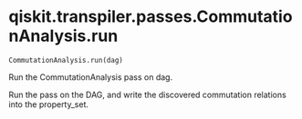 # qiskit.transpiler.passes.CommutationAnalysis.run

`CommutationAnalysis.run(dag)`

Run the CommutationAnalysis pass on dag.

Run the pass on the DAG, and write the discovered commutation relations into the property\_set.
